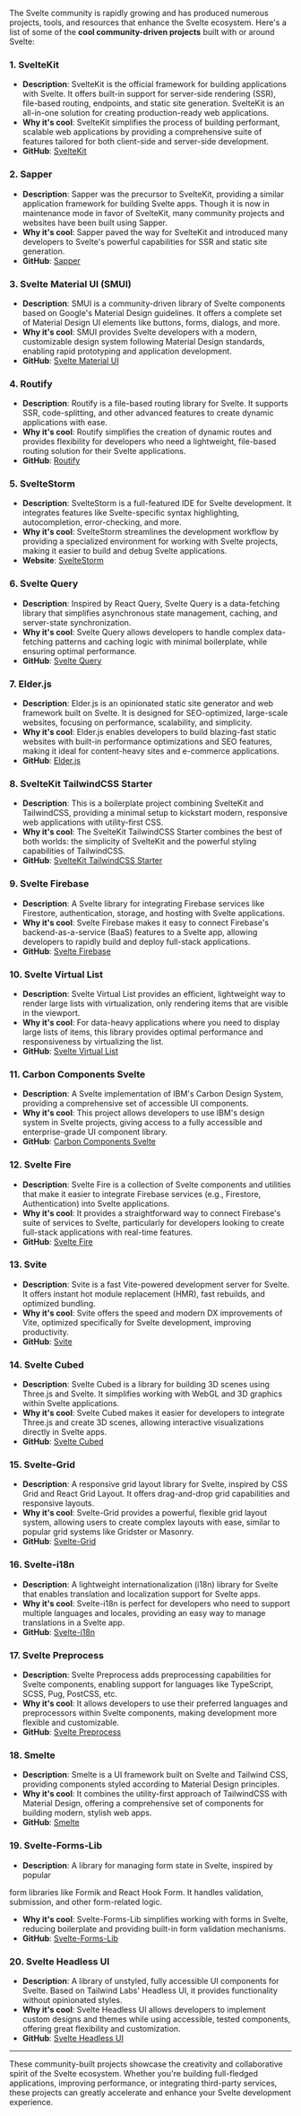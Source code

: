 The Svelte community is rapidly growing and has produced numerous projects, tools, and resources that enhance the Svelte ecosystem. Here's a list of some of the **cool community-driven projects** built with or around Svelte:

### 1. **SvelteKit**
   - **Description**: SvelteKit is the official framework for building applications with Svelte. It offers built-in support for server-side rendering (SSR), file-based routing, endpoints, and static site generation. SvelteKit is an all-in-one solution for creating production-ready web applications.
   - **Why it's cool**: SvelteKit simplifies the process of building performant, scalable web applications by providing a comprehensive suite of features tailored for both client-side and server-side development.
   - **GitHub**: [SvelteKit](https://github.com/sveltejs/kit)

### 2. **Sapper**
   - **Description**: Sapper was the precursor to SvelteKit, providing a similar application framework for building Svelte apps. Though it is now in maintenance mode in favor of SvelteKit, many community projects and websites have been built using Sapper.
   - **Why it's cool**: Sapper paved the way for SvelteKit and introduced many developers to Svelte's powerful capabilities for SSR and static site generation.
   - **GitHub**: [Sapper](https://github.com/sveltejs/sapper)

### 3. **Svelte Material UI (SMUI)**
   - **Description**: SMUI is a community-driven library of Svelte components based on Google's Material Design guidelines. It offers a complete set of Material Design UI elements like buttons, forms, dialogs, and more.
   - **Why it's cool**: SMUI provides Svelte developers with a modern, customizable design system following Material Design standards, enabling rapid prototyping and application development.
   - **GitHub**: [Svelte Material UI](https://github.com/hperrin/svelte-material-ui)

### 4. **Routify**
   - **Description**: Routify is a file-based routing library for Svelte. It supports SSR, code-splitting, and other advanced features to create dynamic applications with ease.
   - **Why it's cool**: Routify simplifies the creation of dynamic routes and provides flexibility for developers who need a lightweight, file-based routing solution for their Svelte applications.
   - **GitHub**: [Routify](https://github.com/roxiness/routify)

### 5. **SvelteStorm**
   - **Description**: SvelteStorm is a full-featured IDE for Svelte development. It integrates features like Svelte-specific syntax highlighting, autocompletion, error-checking, and more.
   - **Why it's cool**: SvelteStorm streamlines the development workflow by providing a specialized environment for working with Svelte projects, making it easier to build and debug Svelte applications.
   - **Website**: [SvelteStorm](https://sveltify.github.io/)

### 6. **Svelte Query**
   - **Description**: Inspired by React Query, Svelte Query is a data-fetching library that simplifies asynchronous state management, caching, and server-state synchronization.
   - **Why it's cool**: Svelte Query allows developers to handle complex data-fetching patterns and caching logic with minimal boilerplate, while ensuring optimal performance.
   - **GitHub**: [Svelte Query](https://github.com/SvelteStack/svelte-query)

### 7. **Elder.js**
   - **Description**: Elder.js is an opinionated static site generator and web framework built on Svelte. It is designed for SEO-optimized, large-scale websites, focusing on performance, scalability, and simplicity.
   - **Why it's cool**: Elder.js enables developers to build blazing-fast static websites with built-in performance optimizations and SEO features, making it ideal for content-heavy sites and e-commerce applications.
   - **GitHub**: [Elder.js](https://github.com/Elderjs/elderjs)

### 8. **SvelteKit TailwindCSS Starter**
   - **Description**: This is a boilerplate project combining SvelteKit and TailwindCSS, providing a minimal setup to kickstart modern, responsive web applications with utility-first CSS.
   - **Why it's cool**: The SvelteKit TailwindCSS Starter combines the best of both worlds: the simplicity of SvelteKit and the powerful styling capabilities of TailwindCSS.
   - **GitHub**: [SvelteKit TailwindCSS Starter](https://github.com/navneetsharmaui/sveltekit-tailwindcss-starter)

### 9. **Svelte Firebase**
   - **Description**: A Svelte library for integrating Firebase services like Firestore, authentication, storage, and hosting with Svelte applications.
   - **Why it's cool**: Svelte Firebase makes it easy to connect Firebase's backend-as-a-service (BaaS) features to a Svelte app, allowing developers to rapidly build and deploy full-stack applications.
   - **GitHub**: [Svelte Firebase](https://github.com/ibnuh/svelte-firebase)

### 10. **Svelte Virtual List**
   - **Description**: Svelte Virtual List provides an efficient, lightweight way to render large lists with virtualization, only rendering items that are visible in the viewport.
   - **Why it's cool**: For data-heavy applications where you need to display large lists of items, this library provides optimal performance and responsiveness by virtualizing the list.
   - **GitHub**: [Svelte Virtual List](https://github.com/sveltejs/svelte-virtual-list)

### 11. **Carbon Components Svelte**
   - **Description**: A Svelte implementation of IBM's Carbon Design System, providing a comprehensive set of accessible UI components.
   - **Why it's cool**: This project allows developers to use IBM's design system in Svelte projects, giving access to a fully accessible and enterprise-grade UI component library.
   - **GitHub**: [Carbon Components Svelte](https://github.com/carbon-design-system/carbon-components-svelte)

### 12. **Svelte Fire**
   - **Description**: Svelte Fire is a collection of Svelte components and utilities that make it easier to integrate Firebase services (e.g., Firestore, Authentication) into Svelte applications.
   - **Why it's cool**: It provides a straightforward way to connect Firebase's suite of services to Svelte, particularly for developers looking to create full-stack applications with real-time features.
   - **GitHub**: [Svelte Fire](https://github.com/svelteland/svelte-fire)

### 13. **Svite**
   - **Description**: Svite is a fast Vite-powered development server for Svelte. It offers instant hot module replacement (HMR), fast rebuilds, and optimized bundling.
   - **Why it's cool**: Svite offers the speed and modern DX improvements of Vite, optimized specifically for Svelte development, improving productivity.
   - **GitHub**: [Svite](https://github.com/dominikg/svite)

### 14. **Svelte Cubed**
   - **Description**: Svelte Cubed is a library for building 3D scenes using Three.js and Svelte. It simplifies working with WebGL and 3D graphics within Svelte applications.
   - **Why it's cool**: Svelte Cubed makes it easier for developers to integrate Three.js and create 3D scenes, allowing interactive visualizations directly in Svelte apps.
   - **GitHub**: [Svelte Cubed](https://github.com/Rich-Harris/svelte-cubed)

### 15. **Svelte-Grid**
   - **Description**: A responsive grid layout library for Svelte, inspired by CSS Grid and React Grid Layout. It offers drag-and-drop grid capabilities and responsive layouts.
   - **Why it's cool**: Svelte-Grid provides a powerful, flexible grid layout system, allowing users to create complex layouts with ease, similar to popular grid systems like Gridster or Masonry.
   - **GitHub**: [Svelte-Grid](https://github.com/vaheqelyan/svelte-grid)

### 16. **Svelte-i18n**
   - **Description**: A lightweight internationalization (i18n) library for Svelte that enables translation and localization support for Svelte apps.
   - **Why it's cool**: Svelte-i18n is perfect for developers who need to support multiple languages and locales, providing an easy way to manage translations in a Svelte app.
   - **GitHub**: [Svelte-i18n](https://github.com/kaisermann/svelte-i18n)

### 17. **Svelte Preprocess**
   - **Description**: Svelte Preprocess adds preprocessing capabilities for Svelte components, enabling support for languages like TypeScript, SCSS, Pug, PostCSS, etc.
   - **Why it's cool**: It allows developers to use their preferred languages and preprocessors within Svelte components, making development more flexible and customizable.
   - **GitHub**: [Svelte Preprocess](https://github.com/sveltejs/svelte-preprocess)

### 18. **Smelte**
   - **Description**: Smelte is a UI framework built on Svelte and Tailwind CSS, providing components styled according to Material Design principles.
   - **Why it's cool**: It combines the utility-first approach of TailwindCSS with Material Design, offering a comprehensive set of components for building modern, stylish web apps.
   - **GitHub**: [Smelte](https://github.com/matyunya/smelte)

### 19. **Svelte-Forms-Lib**
   - **Description**: A library for managing form state in Svelte, inspired by popular

 form libraries like Formik and React Hook Form. It handles validation, submission, and other form-related logic.
   - **Why it's cool**: Svelte-Forms-Lib simplifies working with forms in Svelte, reducing boilerplate and providing built-in form validation mechanisms.
   - **GitHub**: [Svelte-Forms-Lib](https://github.com/tjinauyeung/svelte-forms-lib)

### 20. **Svelte Headless UI**
   - **Description**: A library of unstyled, fully accessible UI components for Svelte. Based on Tailwind Labs' Headless UI, it provides functionality without opinionated styles.
   - **Why it's cool**: Svelte Headless UI allows developers to implement custom designs and themes while using accessible, tested components, offering great flexibility and customization.
   - **GitHub**: [Svelte Headless UI](https://github.com/rgossiaux/svelte-headlessui)

---

These community-built projects showcase the creativity and collaborative spirit of the Svelte ecosystem. Whether you're building full-fledged applications, improving performance, or integrating third-party services, these projects can greatly accelerate and enhance your Svelte development experience.
